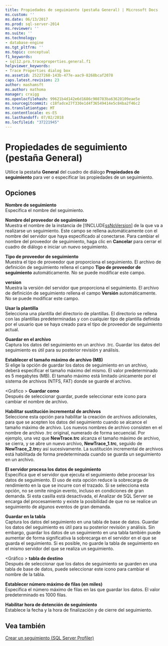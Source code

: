 ```yaml
---
title: Propiedades de seguimiento (pestaña General) | Microsoft Docs
ms.custom: ''
ms.date: 06/13/2017
ms.prod: sql-server-2014
ms.reviewer: ''
ms.suite: ''
ms.technology:
- database-engine
ms.tgt_pltfrm: ''
ms.topic: conceptual
f1_keywords:
- sql12.pro.traceproperties.general.f1
helpviewer_keywords:
- Trace Properties dialog box
ms.assetid: 25227268-143b-477e-aac9-8268bcaf2078
caps.latest.revision: 23
author: mashamsft
ms.author: mathoma
manager: craigg
ms.openlocfilehash: 99621b4d142e6d1686c908783ba63628109eae5e
ms.sourcegitcommit: c18fadce27f330e1d4f36549414e5c84ba2f46c2
ms.translationtype: MT
ms.contentlocale: es-ES
ms.lasthandoff: 07/02/2018
ms.locfileid: "37221945"
---
```

# <a name="trace-properties-general-tab"></a>Propiedades de seguimiento (pestaña General)
  Utilice la pestaña **General** del cuadro de diálogo **Propiedades de seguimiento** para ver o especificar las propiedades de un seguimiento.  
  
## <a name="options"></a>Opciones  
 **Nombre de seguimiento**  
 Especifica el nombre del seguimiento.  
  
 **Nombre del proveedor de seguimiento**  
 Muestra el nombre de la instancia de [!INCLUDE[ssNoVersion](../includes/ssnoversion-md.md)] de la que va a realizarse un seguimiento. Este campo se rellena automáticamente con el nombre del servidor que haya especificado al conectarse. Para cambiar el nombre del proveedor de seguimiento, haga clic en **Cancelar** para cerrar el cuadro de diálogo e iniciar un nuevo seguimiento.  
  
 **Tipo de proveedor de seguimiento**  
 Muestra el tipo de proveedor que proporciona el seguimiento. El archivo de definición de seguimiento rellena el campo **Tipo de proveedor de seguimiento** automáticamente. No se puede modificar este campo.  
  
 **version**  
 Muestra la versión del servidor que proporciona el seguimiento. El archivo de definición de seguimiento rellena el campo **Versión** automáticamente. No se puede modificar este campo.  
  
 **Usar la plantilla**  
 Selecciona una plantilla del directorio de plantillas. El directorio se rellena con las plantillas predeterminadas y con cualquier tipo de plantilla definida por el usuario que se haya creado para el tipo de proveedor de seguimiento actual.  
  
 **Guardar en el archivo**  
 Captura los datos del seguimiento en un archivo .trc. Guardar los datos del seguimiento es útil para su posterior revisión y análisis.  
  
 **Establecer el tamaño máximo de archivo (MB)**  
 Si elige la opción de guardar los datos de seguimiento en un archivo, deberá especificar el tamaño máximo del mismo. El valor predeterminado es 5 megabytes (MB). El tamaño máximo está limitado únicamente por el sistema de archivos (NTFS, FAT) donde se guarde el archivo.  
  
 \<Gráfico > **Guardar como**  
 Después de seleccionar guardar, puede seleccionar este icono para cambiar el nombre de archivo.  
  
 **Habilitar sustitución incremental de archivos**  
 Seleccione esta opción para habilitar la creación de archivos adicionales, para que se acepten los datos del seguimiento cuando se alcance el tamaño máximo de archivo. Los nuevos nombres de archivo consisten en el nombre de archivo .trc original, numerado de forma secuencial. Por ejemplo, una vez que **NewTrace.trc** alcanza el tamaño máximo de archivo, se cierra, y se abre un nuevo archivo, **NewTrace_1.trc**, seguido de **NewTrace_2.trc**y así sucesivamente. La sustitución incremental de archivos está habilitada de forma predeterminada cuando se guarda un seguimiento en un archivo.  
  
 **El servidor procesa los datos de seguimiento**  
 Especifica que el servidor que ejecuta el seguimiento debe procesar los datos de seguimiento. El uso de esta opción reduce la sobrecarga de rendimiento en la que se incurre con el trazado. Si se selecciona esta opción, no se omite ningún evento, incluso en condiciones de gran demanda. Si esta casilla está desactivada, el Analizar de SQL Server se encarga del procesamiento y existe la posibilidad de que no se realice un seguimiento de algunos eventos de gran demanda.  
  
 **Guardar en la tabla**  
 Captura los datos del seguimiento en una tabla de base de datos. Guardar los datos del seguimiento es útil para su posterior revisión y análisis. Sin embargo, guardar los datos de un seguimiento en una tabla también puede aumentar de forma significativa la sobrecarga en el servidor en el que se guarda el seguimiento. Si es posible, no guarde la tabla de seguimiento en el mismo servidor del que se realiza un seguimiento.  
  
 \<Gráfico > **tabla de destino**  
 Después de seleccionar que los datos de seguimiento se guarden en una tabla de base de datos, puede seleccionar este icono para cambiar el nombre de la tabla.  
  
 **Establecer número máximo de filas (en miles)**  
 Especifica el número máximo de filas en las que guardar los datos. El valor predeterminado es 1000 filas.  
  
 **Habilitar hora de detención de seguimiento**  
 Establece la fecha y la hora de finalización y de cierre del seguimiento.  
  
## <a name="see-also"></a>Vea también  
 [Crear un seguimiento &#40;SQL Server Profiler&#41;](../tools/sql-server-profiler/create-a-trace-sql-server-profiler.md)  
  
  
